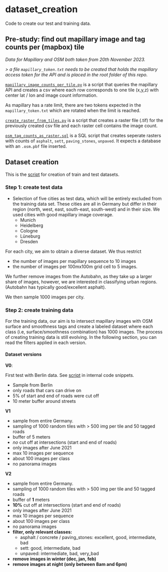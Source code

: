 # dataset_creation

Code to create our test and training data.

## Pre-study: find out mapillary image and tag counts per (mapbox) tile

*Data for Mapillary and OSM both taken from 20th November 2023.*


*> a file `mapillary_token.txt` needs to be created that holds the mapillary access token for the API and is placed in the root folder of this repo.*

[`mapillary_image_counts_per_tile.py`](/scripts/mapillary_image_counts_per_tile.py) is a script that queries the mapillary API and creates a csv where each row corresponds to one tile (x,y,z) with center lat / lon and image count information.

As mapillary has a rate limit, there are two tokens expected in the `mapillary_token.txt` which are rotated when the limit is reached.

[`create_raster_from_tiles.py`](/scripts/create_raster_from_tiles.py) is a script that creates a raster file (.tif) for the previously created csv file and each raster cell contains the image count.

[`osm_tag_counts_as_raster.sql`](/scripts/osm_tag_counts_as_raster.sql) is a SQL script that creates seperate rasters with counts of `asphalt`, `sett`, `paving_stones`, `unpaved`. It expects a database with an `.osm.pbf` file inserted. 

## Dataset creation

This is the [script](/scripts/train_test_data.py) for creation of train and test datasets.

### Step 1: create test data


- Selection of five cities as test data, which will be entirely excluded from the training data set. These cities are all in Germany but differ in their region (north, west, east, south-east, south-west) and in their size. We used cities with good mapillary image coverage.
    - Munich
    - Heidelberg
    - Cologne
    - Lüneburg
    - Dresden

For each city, we aim to obtain a diverse dataset. We thus restrict 
- the number of images per mapillary sequence to 10 images
- the number of images per 100mx100m grid cell to 5 images.

We further remove images from the Autobahn, as they take up a larger share of images, however, we are interested in classifying urban regions. (Autobahn has typically good/excellent asphalt).

We then sample 1000 images per city.

### Step 2: create training data

For the training data, our aim is to intersect mapillary images with OSM surface and smoothness tags and create a labeled dataset where each class (i.e, surface/smoothness combination) has 1000 images. The process of creating training data is still evolving. In the following section, you can read the filters applied in each version.

#### Dataset versions

**V0**: 

First test with Berlin data. See [script](https://github.com/SurfaceAI/internal_code_snippets/blob/main/intersect_mapillary_points_and_roads.sql) in internal code snippets.

- Sample from Berlin
- only roads that cars can drive on
- 5% of start and end of roads were cut off
- 10 meter buffer around streets


**V1**

- sample from entire Germany.
- sampling of 1000 random tiles with > 500 img per tile and  50 tagged roads
- buffer of 5 meters
- *no* cut off at intersections (start and end of roads)
- only images after June 2021
- max 10 images per sequence
- about 100 images per class
- no panorama images

**V2**

- sample from entire Germany.
- sampling of 1000 random tiles with > 500 img per tile and  50 tagged roads
- buffer of **1** meters
- **10%** cut off at intersections (start and end of roads)
- only images after June 2021
- max 10 images per sequence
- about 100 images per class
- no panorama images
- **filter, only relevant classes:**
  - asphalt / concrete / paving_stones: excellent, good, intermediate, bad
  - sett: good, intermediate, bad
  - unpaved: intermediate, bad, very_bad
- **remove images in winter (dec, jan, feb)**
- **remove images at night (only between 8am and 6pm)**

